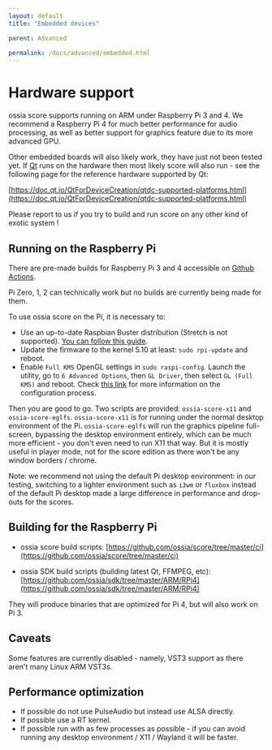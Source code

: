 ```yaml
---
layout: default
title: "Embedded devices"

parent: Advanced

permalink: /docs/advanced/embedded.html
---
```


# Hardware support

ossia score supports running on ARM under Raspberry Pi 3 and 4. We recommend a Raspberry Pi 4 for much better performance for audio processing, as well as better support for graphics feature due to its more advanced GPU.

Other embedded boards will also likely work, they have just not been tested yet. If [Qt](https://qt.io) runs on the hardware then most likely score will also run - see the following page for the reference hardware supported by Qt:

[https://doc.qt.io/QtForDeviceCreation/qtdc-supported-platforms.html](https://doc.qt.io/QtForDeviceCreation/qtdc-supported-platforms.html)

Please report to us if you try to build and run score on any other kind of exotic system !

## Running on the Raspberry Pi

There are pre-made builds for Raspberry Pi 3 and 4 accessible on [Github Actions](https://github.com/ossia/score/actions).

Pi Zero, 1, 2 can technically work but no builds are currently being made for them.

To use ossia score on the Pi, it is necessary to:

- Use an up-to-date Raspbian Buster distribution (Stretch is not supported). [You can follow this guide](http://baddotrobot.com/blog/2019/08/29/upgrade-raspian-stretch-to-buster/).
- Update the firmware to the kernel 5.10 at least: `sudo rpi-update` and reboot.
- Enable `Full KMS` OpenGL settings in `sudo raspi-config`. Launch the utility, go to `6 Advanced Options`, then `GL Driver`, then select `GL (Full KMS)` and reboot. Check [this link](https://www.raspberrypi.org/documentation/configuration/raspi-config.md) for more information on the configuration process.

Then you are good to go. Two scripts are provided: `ossia-score-x11` and `ossia-score-eglfs`.
`ossia-score-x11` is for running under the normal desktop environment of the Pi.
`ossia-score-eglfs` will run the graphics pipeline full-screen, bypassing the desktop environment entirely, which can be much more efficient - you don't even need to run X11 that way. But it is mostly useful in player mode, not for the score edition as there won't be any window borders / chrome.

Note: we recommend not using the default Pi desktop environment: in our testing, switching to a lighter environment such as `i3wm` or `fluxbox` instead of the default Pi desktop made a large difference in performance and drop-outs for the scores.

## Building for the Raspberry Pi

- ossia score build scripts: [https://github.com/ossia/score/tree/master/ci](https://github.com/ossia/score/tree/master/ci)

- ossia SDK build scripts (building latest Qt, FFMPEG, etc): [https://github.com/ossia/sdk/tree/master/ARM/RPi4](https://github.com/ossia/sdk/tree/master/ARM/RPi4)

They will produce binaries that are optimized for Pi 4, but will also work on Pi 3.

## Caveats

Some features are currently disabled - namely, VST3 support as there aren't many Linux ARM VST3s.

## Performance optimization

- If possible do not use PulseAudio but instead use ALSA directly.
- If possible use a RT kernel.
- If possible run with as few processes as possible - if you can avoid running any desktop environment / X11 / Wayland it will be faster.